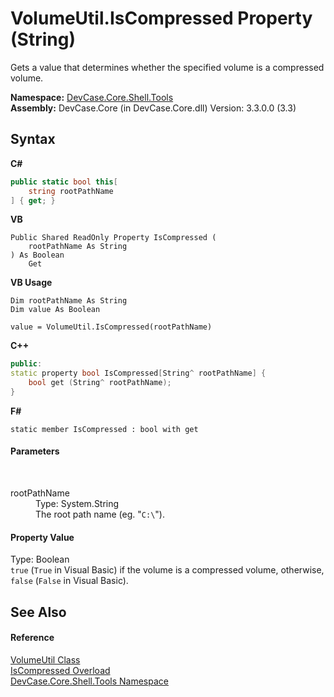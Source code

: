 # VolumeUtil.IsCompressed Property (String)
 

Gets a value that determines whether the specified volume is a compressed volume.

**Namespace:**&nbsp;<a href="N_DevCase_Core_Shell_Tools">DevCase.Core.Shell.Tools</a><br />**Assembly:**&nbsp;DevCase.Core (in DevCase.Core.dll) Version: 3.3.0.0 (3.3)

## Syntax

**C#**<br />
``` C#
public static bool this[
	string rootPathName
] { get; }
```

**VB**<br />
``` VB
Public Shared ReadOnly Property IsCompressed ( 
	rootPathName As String
) As Boolean
	Get
```

**VB Usage**<br />
``` VB Usage
Dim rootPathName As String
Dim value As Boolean

value = VolumeUtil.IsCompressed(rootPathName)

```

**C++**<br />
``` C++
public:
static property bool IsCompressed[String^ rootPathName] {
	bool get (String^ rootPathName);
}
```

**F#**<br />
``` F#
static member IsCompressed : bool with get

```


#### Parameters
&nbsp;<dl><dt>rootPathName</dt><dd>Type: System.String<br />The root path name (eg. "`C:\`").</dd></dl>

#### Property Value
Type: Boolean<br />`true` (`True` in Visual Basic) if the volume is a compressed volume, otherwise, `false` (`False` in Visual Basic).

## See Also


#### Reference
<a href="T_DevCase_Core_Shell_Tools_VolumeUtil">VolumeUtil Class</a><br /><a href="Overload_DevCase_Core_Shell_Tools_VolumeUtil_IsCompressed">IsCompressed Overload</a><br /><a href="N_DevCase_Core_Shell_Tools">DevCase.Core.Shell.Tools Namespace</a><br />